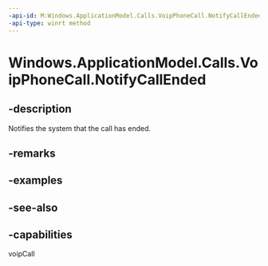 ----api-id: M:Windows.ApplicationModel.Calls.VoipPhoneCall.NotifyCallEnded
-api-type: winrt method
---<!-- Method syntaxpublic void NotifyCallEnded()--># Windows.ApplicationModel.Calls.VoipPhoneCall.NotifyCallEnded## -descriptionNotifies the system that the call has ended.## -remarks## -examples## -see-also## -capabilitiesvoipCall